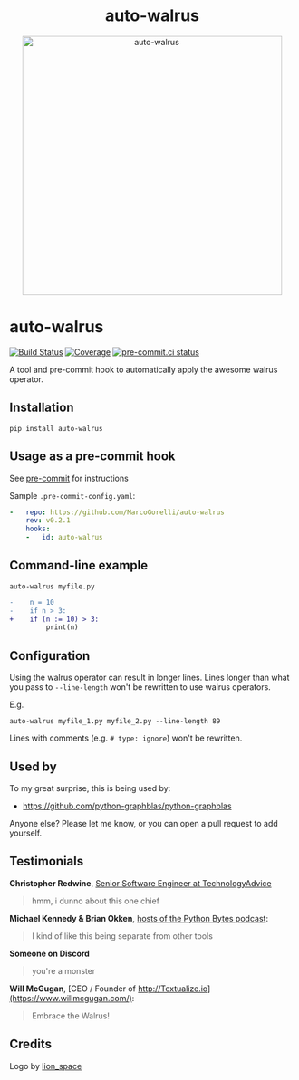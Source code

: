 <h1 align="center">
auto-walrus
</h1>

<p align="center">
<img width="458" alt="auto-walrus" src="https://user-images.githubusercontent.com/33491632/195613331-f7442140-09da-4376-90aa-2ac4aaa242fa.png">
</p>

auto-walrus
===========
[![Build Status](https://github.com/MarcoGorelli/auto-walrus/workflows/tox/badge.svg)](https://github.com/MarcoGorelli/auto-walrus/actions?workflow=tox)
[![Coverage](https://codecov.io/gh/MarcoGorelli/auto-walrus/branch/main/graph/badge.svg)](https://codecov.io/gh/MarcoGorelli/auto-walrus)
[![pre-commit.ci status](https://results.pre-commit.ci/badge/github/MarcoGorelli/auto-walrus/main.svg)](https://results.pre-commit.ci/latest/github/MarcoGorelli/auto-walrus/main)


A tool and pre-commit hook to automatically apply the awesome walrus operator.


## Installation

```console
pip install auto-walrus
```

## Usage as a pre-commit hook

See [pre-commit](https://github.com/pre-commit/pre-commit) for instructions

Sample `.pre-commit-config.yaml`:

```yaml
-   repo: https://github.com/MarcoGorelli/auto-walrus
    rev: v0.2.1
    hooks:
    -   id: auto-walrus
```

## Command-line example

```console
auto-walrus myfile.py
```

```diff
-    n = 10
-    if n > 3:
+    if (n := 10) > 3:
         print(n)
```

## Configuration

Using the walrus operator can result in longer lines. Lines longer than what you
pass to ``--line-length`` won't be rewritten to use walrus operators.

E.g.
```
auto-walrus myfile_1.py myfile_2.py --line-length 89
```

Lines with comments (e.g. `# type: ignore`) won't be rewritten.

## Used by

To my great surprise, this is being used by:

- https://github.com/python-graphblas/python-graphblas

Anyone else? Please let me know, or you can open a pull request to add yourself.

## Testimonials

**Christopher Redwine**, [Senior Software Engineer at TechnologyAdvice](https://github.com/chrisRedwine)

> hmm, i dunno about this one chief

**Michael Kennedy & Brian Okken**, [hosts of the Python Bytes podcast](https://pythonbytes.fm/):

> I kind of like this being separate from other tools

**Someone on Discord**

> you're a monster

**Will McGugan**, [CEO / Founder of http://Textualize.io](https://www.willmcgugan.com/):

> Embrace the Walrus!

## Credits

Logo by [lion_space](https://www.fiverr.com/lion_space)
